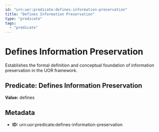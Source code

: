 ```yaml
---
id: "urn:uor:predicate:defines-information-preservation"
title: "Defines Information Preservation"
type: "predicate"
tags:
  - "predicate"
---
```


# Defines Information Preservation

Establishes the formal definition and conceptual foundation of information preservation in the UOR framework.

## Predicate: Defines Information Preservation

**Value:** defines

## Metadata

- **ID:** urn:uor:predicate:defines-information-preservation
